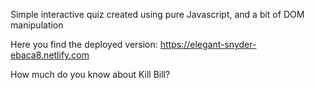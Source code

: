 
Simple interactive quiz created using pure Javascript, and a bit of DOM manipulation

Here you find the deployed version: https://elegant-snyder-ebaca8.netlify.com

How much do you know about Kill Bill?

